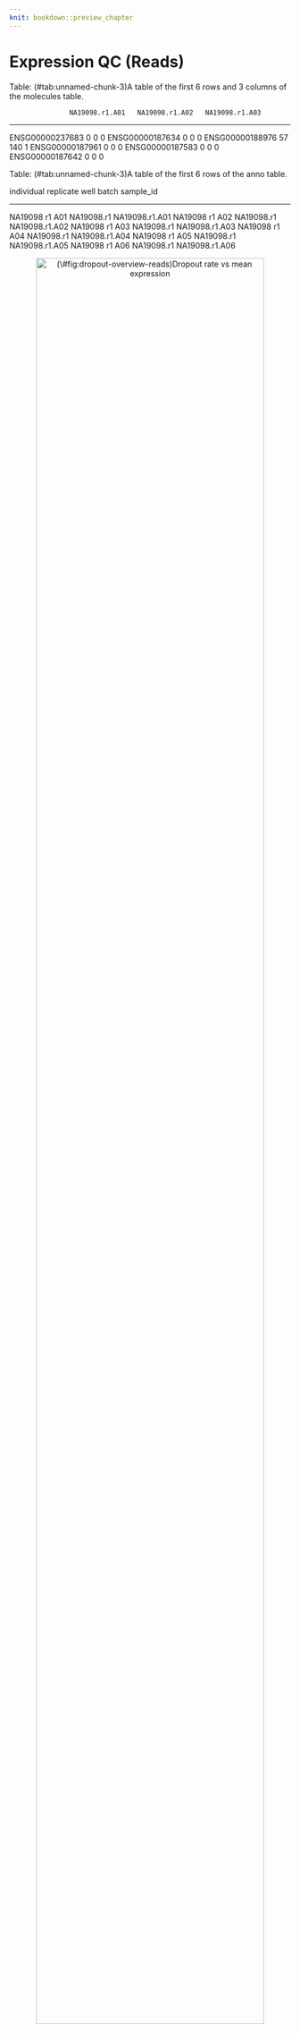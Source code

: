 ```yaml
---
knit: bookdown::preview_chapter
---
```


# Expression QC (Reads)






Table: (\#tab:unnamed-chunk-3)A table of the first 6 rows and 3 columns of the molecules table.

                   NA19098.r1.A01   NA19098.r1.A02   NA19098.r1.A03
----------------  ---------------  ---------------  ---------------
ENSG00000237683                 0                0                0
ENSG00000187634                 0                0                0
ENSG00000188976                57              140                1
ENSG00000187961                 0                0                0
ENSG00000187583                 0                0                0
ENSG00000187642                 0                0                0



Table: (\#tab:unnamed-chunk-3)A table of the first 6 rows of the anno table.

individual   replicate   well   batch        sample_id      
-----------  ----------  -----  -----------  ---------------
NA19098      r1          A01    NA19098.r1   NA19098.r1.A01 
NA19098      r1          A02    NA19098.r1   NA19098.r1.A02 
NA19098      r1          A03    NA19098.r1   NA19098.r1.A03 
NA19098      r1          A04    NA19098.r1   NA19098.r1.A04 
NA19098      r1          A05    NA19098.r1   NA19098.r1.A05 
NA19098      r1          A06    NA19098.r1   NA19098.r1.A06 









<div class="figure" style="text-align: center">
<img src="06-exprs-qc-reads_files/figure-html/dropout-overview-reads-1.png" alt="(\#fig:dropout-overview-reads)Dropout rate vs mean expression" width="90%" />
<p class="caption">(\#fig:dropout-overview-reads)Dropout rate vs mean expression</p>
</div>

<div class="figure" style="text-align: center">
<img src="06-exprs-qc-reads_files/figure-html/top50-gene-expr-reads-1.png" alt="(\#fig:top50-gene-expr-reads)Number of total counts consumed by the top 50 expressed genes" width="90%" />
<p class="caption">(\#fig:top50-gene-expr-reads)Number of total counts consumed by the top 50 expressed genes</p>
</div>




Table: (\#tab:unnamed-chunk-9)The number of genes removed by gene filter (FALSE)

filter_genes     Freq
-------------  ------
FALSE            2445
TRUE            16281

<div class="figure" style="text-align: center">
<img src="06-exprs-qc-reads_files/figure-html/total-counts-hist-reads-1.png" alt="(\#fig:total-counts-hist-reads)Histogram of library sizes for all cells" width="90%" />
<p class="caption">(\#fig:total-counts-hist-reads)Histogram of library sizes for all cells</p>
</div>




Table: (\#tab:unnamed-chunk-11)The number of cells removed by total counts filter (FALSE)

filter_by_total_counts    Freq
-----------------------  -----
FALSE                      180
TRUE                       684

<div class="figure" style="text-align: center">
<img src="06-exprs-qc-reads_files/figure-html/total-features-hist-reads-1.png" alt="(\#fig:total-features-hist-reads)Histogram of the number of detected genes in all cells" width="90%" />
<p class="caption">(\#fig:total-features-hist-reads)Histogram of the number of detected genes in all cells</p>
</div>




Table: (\#tab:unnamed-chunk-13)The number of cells removed by total features filter (FALSE)

filter_by_expr_features    Freq
------------------------  -----
FALSE                        16
TRUE                        848

<div class="figure" style="text-align: center">
<img src="06-exprs-qc-reads_files/figure-html/total-features-vs-counts-reads-1.png" alt="(\#fig:total-features-vs-counts-reads)Library size vs number of detected genes" width="90%" />
<p class="caption">(\#fig:total-features-vs-counts-reads)Library size vs number of detected genes</p>
</div>

<div class="figure" style="text-align: center">
<img src="06-exprs-qc-reads_files/figure-html/mt-vs-counts-reads-1.png" alt="(\#fig:mt-vs-counts-reads)Percentage of counts in MT genes" width="90%" />
<p class="caption">(\#fig:mt-vs-counts-reads)Percentage of counts in MT genes</p>
</div>

<div class="figure" style="text-align: center">
<img src="06-exprs-qc-reads_files/figure-html/ercc-vs-counts-reads-1.png" alt="(\#fig:ercc-vs-counts-reads)Percentage of counts in ERCCs" width="90%" />
<p class="caption">(\#fig:ercc-vs-counts-reads)Percentage of counts in ERCCs</p>
</div>




Table: (\#tab:unnamed-chunk-15)The number of cells removed by ERCC filter (FALSE)

filter_by_ERCC    Freq
---------------  -----
FALSE              103
TRUE               761




Table: (\#tab:unnamed-chunk-17)The number of cells removed by MT filter (FALSE)

filter_by_MT    Freq
-------------  -----
FALSE             18
TRUE             846




Table: (\#tab:unnamed-chunk-19)The number of cells removed by default filter (FALSE)

Var1     Freq
------  -----
FALSE      37
TRUE      827


```
## The following cells/samples are detected as outliers:
## NA19098.r1.B10
## NA19098.r1.D07
## NA19098.r1.E04
## NA19098.r1.F06
## NA19098.r1.H08
## NA19098.r1.H09
## NA19098.r2.A01
## NA19098.r2.A06
## NA19098.r2.A09
## NA19098.r2.A12
## NA19098.r2.B01
## NA19098.r2.B11
## NA19098.r2.B12
## NA19098.r2.C04
## NA19098.r2.C09
## NA19098.r2.D02
## NA19098.r2.D03
## NA19098.r2.D09
## NA19098.r2.E04
## NA19098.r2.E07
## NA19098.r2.F01
## NA19098.r2.F11
## NA19098.r2.G01
## NA19098.r2.G05
## NA19098.r2.G10
## NA19098.r2.H01
## NA19098.r2.H07
## NA19098.r2.H08
## NA19098.r2.H12
## NA19098.r3.A05
## NA19098.r3.A07
## NA19098.r3.B02
## NA19098.r3.C07
## NA19098.r3.E05
## NA19098.r3.E08
## NA19098.r3.E09
## NA19098.r3.F11
## NA19098.r3.F12
## NA19098.r3.G02
## NA19098.r3.G03
## NA19098.r3.G04
## NA19098.r3.G11
## NA19098.r3.G12
## NA19098.r3.H08
## NA19101.r1.A01
## NA19101.r1.A12
## NA19101.r1.B01
## NA19101.r1.B06
## NA19101.r1.E09
## NA19101.r1.E11
## NA19101.r1.F05
## NA19101.r1.F10
## NA19101.r1.G01
## NA19101.r1.G06
## NA19101.r1.H04
## NA19101.r1.H09
## NA19101.r2.A03
## NA19101.r2.C10
## NA19101.r2.E05
## NA19101.r2.F02
## NA19101.r2.H04
## NA19101.r2.H10
## NA19101.r3.A02
## NA19101.r3.A03
## NA19101.r3.A05
## NA19101.r3.A09
## NA19101.r3.B05
## NA19101.r3.C01
## NA19101.r3.C09
## NA19101.r3.C12
## NA19101.r3.D01
## NA19101.r3.D04
## NA19101.r3.D07
## NA19101.r3.D09
## NA19101.r3.E08
## NA19101.r3.F09
## NA19101.r3.G09
## NA19101.r3.H01
## NA19101.r3.H03
## NA19101.r3.H07
## NA19101.r3.H09
## NA19239.r1.F05
## NA19239.r1.G05
## NA19239.r2.B01
## NA19239.r2.B03
## NA19239.r2.B10
## NA19239.r2.B11
## NA19239.r2.C03
## NA19239.r2.C06
## NA19239.r2.C08
## NA19239.r2.D07
## NA19239.r2.D09
## NA19239.r2.E09
## NA19239.r2.F04
## NA19239.r2.F06
## NA19239.r2.F07
## NA19239.r2.F12
## NA19239.r2.G03
## NA19239.r2.G08
## NA19239.r2.H02
## NA19239.r2.H03
## NA19239.r2.H07
## NA19239.r3.A01
## NA19239.r3.B09
## NA19239.r3.C04
## NA19239.r3.C07
## NA19239.r3.E01
## NA19239.r3.E03
## NA19239.r3.E12
## NA19239.r3.H02
## NA19239.r3.H10
## Variables with highest loadings for PC1 and PC2:
## 
##                                            PC1         PC2
## ---------------------------------  -----------  ----------
## pct_counts_feature_controls          0.5057646   0.2473134
## pct_counts_top_100_features          0.4888852   0.2277068
## n_detected_feature_controls          0.0231277   0.6235516
## log10_counts_feature_controls       -0.1226860   0.6576822
## total_features                      -0.4655518   0.2219694
## log10_counts_endogenous_features    -0.5223679   0.1278782
```

<div class="figure" style="text-align: center">
<img src="06-exprs-qc-reads_files/figure-html/auto-cell-filt-reads-1.png" alt="(\#fig:auto-cell-filt-reads)PCA plot used for automatic detection of cell outliers" width="90%" />
<p class="caption">(\#fig:auto-cell-filt-reads)PCA plot used for automatic detection of cell outliers</p>
</div>


Table: (\#tab:unnamed-chunk-20)The number of cells removed by automatic filter (FALSE)

Var1     Freq
------  -----
FALSE     753
TRUE      111




Table: (\#tab:unnamed-chunk-22)The number of cells removed by manual filter (FALSE)

Var1     Freq
------  -----
FALSE     254
TRUE      610

<div class="figure" style="text-align: center">
<img src="06-exprs-qc-reads_files/figure-html/cell-filt-comp-reads-1.png" alt="(\#fig:cell-filt-comp-reads)Comparison of the default, automatic and manual cell filters" width="90%" />
<p class="caption">(\#fig:cell-filt-comp-reads)Comparison of the default, automatic and manual cell filters</p>
</div>


```
## Features  Samples 
##    16281      610
```


